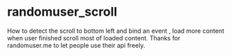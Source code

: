 # randomuser_scroll
How to detect the scroll to bottom left and bind an event , load more content when user finished scroll most of loaded content.
Thanks for randomuser.me to let people use their api freely.
